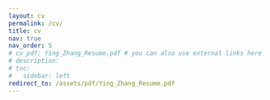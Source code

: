 ```yaml
---
layout: cv
permalink: /cv/
title: cv
nav: true
nav_order: 5
# cv_pdf: Ying_Zhang_Resume.pdf # you can also use external links here
# description:
# toc:
#   sidebar: left
redirect_to: /assets/pdf/Ying_Zhang_Resume.pdf
---
```

